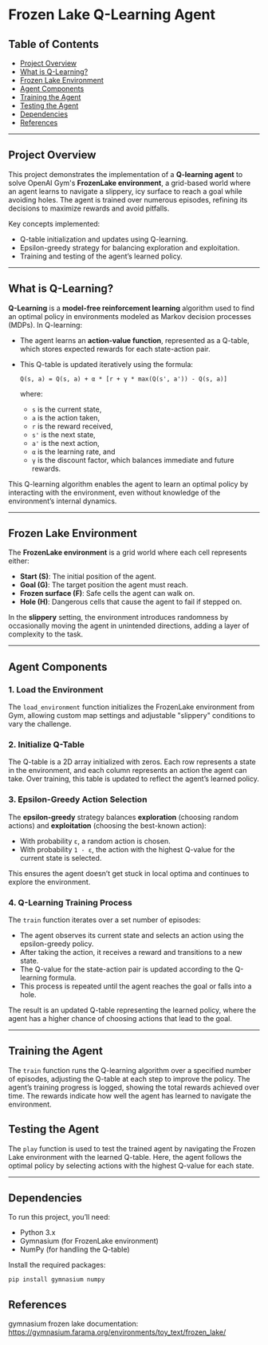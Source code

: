 # Frozen Lake Q-Learning Agent

## Table of Contents
- [Project Overview](#project-overview)
- [What is Q-Learning?](#what-is-q-learning)
- [Frozen Lake Environment](#frozen-lake-environment)
- [Agent Components](#agent-components)
- [Training the Agent](#training-the-agent)
- [Testing the Agent](#testing-the-agent)
- [Dependencies](#dependencies)
- [References](#references)

---

## Project Overview

This project demonstrates the implementation of a **Q-learning agent** to solve OpenAI Gym's **FrozenLake environment**, a grid-based world where an agent learns to navigate a slippery, icy surface to reach a goal while avoiding holes. The agent is trained over numerous episodes, refining its decisions to maximize rewards and avoid pitfalls.

Key concepts implemented:
- Q-table initialization and updates using Q-learning.
- Epsilon-greedy strategy for balancing exploration and exploitation.
- Training and testing of the agent’s learned policy.
  
---

## What is Q-Learning?

**Q-Learning** is a **model-free reinforcement learning** algorithm used to find an optimal policy in environments modeled as Markov decision processes (MDPs). In Q-learning:
- The agent learns an **action-value function**, represented as a Q-table, which stores expected rewards for each state-action pair.
- This Q-table is updated iteratively using the formula:

    ```
    Q(s, a) = Q(s, a) + α * [r + γ * max(Q(s', a')) - Q(s, a)]
    ```

    where:
    - `s` is the current state,
    - `a` is the action taken,
    - `r` is the reward received,
    - `s'` is the next state,
    - `a'` is the next action,
    - `α` is the learning rate, and
    - `γ` is the discount factor, which balances immediate and future rewards.

This Q-learning algorithm enables the agent to learn an optimal policy by interacting with the environment, even without knowledge of the environment’s internal dynamics.

---

## Frozen Lake Environment

The **FrozenLake environment** is a grid world where each cell represents either:
- **Start (S)**: The initial position of the agent.
- **Goal (G)**: The target position the agent must reach.
- **Frozen surface (F)**: Safe cells the agent can walk on.
- **Hole (H)**: Dangerous cells that cause the agent to fail if stepped on.

In the **slippery** setting, the environment introduces randomness by occasionally moving the agent in unintended directions, adding a layer of complexity to the task.

---

## Agent Components

### 1. Load the Environment
The `load_environment` function initializes the FrozenLake environment from Gym, allowing custom map settings and adjustable "slippery" conditions to vary the challenge.

### 2. Initialize Q-Table
The Q-table is a 2D array initialized with zeros. Each row represents a state in the environment, and each column represents an action the agent can take. Over training, this table is updated to reflect the agent’s learned policy.

### 3. Epsilon-Greedy Action Selection
The **epsilon-greedy** strategy balances **exploration** (choosing random actions) and **exploitation** (choosing the best-known action):
- With probability `ε`, a random action is chosen.
- With probability `1 - ε`, the action with the highest Q-value for the current state is selected.

This ensures the agent doesn’t get stuck in local optima and continues to explore the environment.

### 4. Q-Learning Training Process
The `train` function iterates over a set number of episodes:
- The agent observes its current state and selects an action using the epsilon-greedy policy.
- After taking the action, it receives a reward and transitions to a new state.
- The Q-value for the state-action pair is updated according to the Q-learning formula.
- This process is repeated until the agent reaches the goal or falls into a hole.

The result is an updated Q-table representing the learned policy, where the agent has a higher chance of choosing actions that lead to the goal.

---

## Training the Agent

The `train` function runs the Q-learning algorithm over a specified number of episodes, adjusting the Q-table at each step to improve the policy. The agent’s training progress is logged, showing the total rewards achieved over time. The rewards indicate how well the agent has learned to navigate the environment.

## Testing the Agent

The `play` function is used to test the trained agent by navigating the Frozen Lake environment with the learned Q-table. Here, the agent follows the optimal policy by selecting actions with the highest Q-value for each state.

---

## Dependencies

To run this project, you’ll need:
- Python 3.x
- Gymnasium (for FrozenLake environment)
- NumPy (for handling the Q-table)

Install the required packages:
```bash
pip install gymnasium numpy
```

## References
gymnasium frozen lake documentation: https://gymnasium.farama.org/environments/toy_text/frozen_lake/


